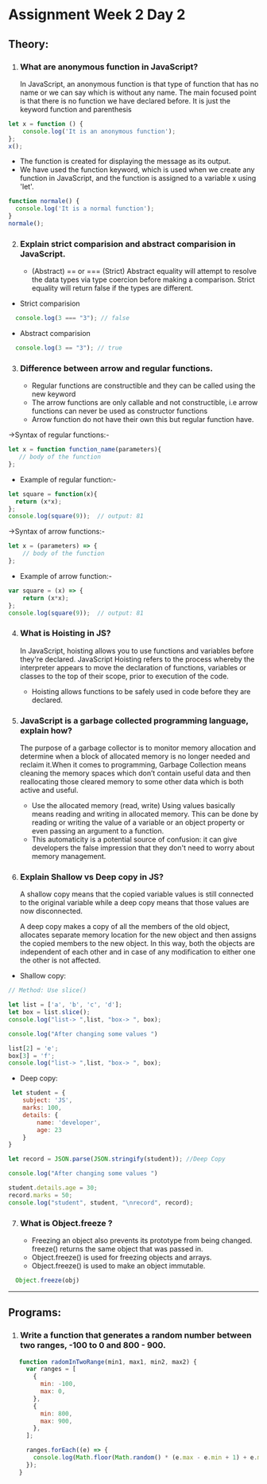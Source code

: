 # Assignment Week 2 Day 2

## Theory:

1. ### What are anonymous function in JavaScript?
       
     In JavaScript, an anonymous function is that type of function that has no name or we can say which is without any name. The main focused point is that there is no function we have declared before. It is just the keyword function and parenthesis
     
```js
let x = function () {  
    console.log('It is an anonymous function');  
};  
x();  
```  
  - The function is created for displaying the message as its output.
  - We have used the function keyword, which is used when we create any function in JavaScript, and the function is assigned to a variable x using 'let'.

```js
function normale() {  
  console.log('It is a normal function');  
}  
normale(); 
``` 


2. ### Explain strict comparision and abstract comparision in JavaScript.

    - (Abstract) == or === (Strict) Abstract equality will attempt to resolve the data types via type coercion before making a comparison. Strict equality will return false if the types are different.
    
  - Strict comparision
 ```js
   console.log(3 === "3"); // false
 ```
 
   - Abstract comparision
 ```js
   console.log(3 == "3"); // true
 ```


3. ### Difference between arrow and regular functions.

     - Regular functions are constructible and they can be called using the new keyword
     - The arrow functions are only callable and not constructible, i.e arrow functions can never be used as constructor functions
     - Arrow function do not have their own this but regular function have.
     
  ->Syntax of regular functions:-

```js
let x = function function_name(parameters){
   // body of the function
};
```
- Example of regular function:-
       
```js
let square = function(x){
  return (x*x);
};
console.log(square(9));  // output: 81
```

   ->Syntax of arrow functions:-

```js
let x = (parameters) => {
    // body of the function
};
```

- Example of arrow function:-

```js
var square = (x) => {
    return (x*x);
};
console.log(square(9));  // output: 81
```


4. ### What is Hoisting in JS?

     In JavaScript, hoisting allows you to use functions and variables before they're declared. JavaScript Hoisting refers to the process whereby the interpreter appears to move the declaration of functions, variables or classes to the top of their scope, prior to execution of the code. 
     - Hoisting allows functions to be safely used in code before they are declared.


5. ### JavaScript is a garbage collected programming language, explain how?

      The purpose of a garbage collector is to monitor memory allocation and determine when a block of allocated memory is no longer needed and reclaim it.When it comes to programming, Garbage Collection means cleaning the memory spaces which don’t contain useful data and then reallocating those cleared memory to some other data which is both active and useful.
      - Use the allocated memory (read, write)
  Using values basically means reading and writing in allocated memory. This can be done by reading or writing the value of a variable or an object property or even passing an argument to a function.
      - This automaticity is a potential source of confusion: it can give developers the false impression that they don't need to worry about memory management.
      
      
6. ### Explain Shallow vs Deep copy in JS?
     
     A shallow copy means that the copied variable values is still connected to the original variable while a deep copy means that those values are now disconnected.
       
     A deep copy makes a copy of all the members of the old object, allocates separate memory location for the new object and then assigns the copied members to the new object. In this way, both the objects are independent of each other and in case of any modification to either one the other is not affected. 
     
 - Shallow copy:
```js
// Method: Use slice()

let list = ['a', 'b', 'c', 'd'];
let box = list.slice();
console.log("list-> ",list, "box-> ", box);

console.log("After changing some values ")

list[2] = 'e';
box[3] = 'f';
console.log("list-> ",list, "box-> ", box);
```

 - Deep copy:
     
```js
 let student = {
    subject: 'JS',
    marks: 100,
    details: {
        name: 'developer',
        age: 23
    }
}

let record = JSON.parse(JSON.stringify(student)); //Deep Copy

console.log("After changing some values ")

student.details.age = 30;
record.marks = 50;
console.log("student", student, "\nrecord", record);
```    


7. ### What is Object.freeze ?

     - Freezing an object also prevents its prototype from being changed. freeze() returns the same object that was passed in.
     - Object.freeze() is used for freezing objects and arrays.
     - Object.freeze() is used to make an object immutable.
     
```js
  Object.freeze(obj)
```

<hr>

## Programs:

1. ### Write a function that generates a random number between two ranges, -100 to 0 and 800 - 900.

```js
   function radomInTwoRange(min1, max1, min2, max2) {
     var ranges = [
       {
         min: -100,
         max: 0,
       },
       {
         min: 800,
         max: 900,
       },
     ];

     ranges.forEach((e) => {
       console.log(Math.floor(Math.random() * (e.max - e.min + 1) + e.min));
     });
   }
```
